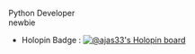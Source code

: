 Python Developer
<br>
newbie
- Holopin Badge : [![@ajas33's Holopin board](https://holopin.me/ajas33)](https://holopin.io/@ajas33)
